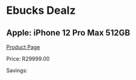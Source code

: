 
# Ebucks Dealz
## Apple: iPhone 12 Pro Max 512GB
[Product Page](https://www.ebucks.com/web/shop/productSelected.do?prodId=1069575392&catId=1126033699)

Price: R29999.00

Savings: 


	